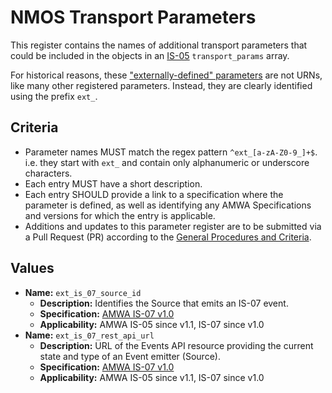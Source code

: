 # NMOS Transport Parameters

This register contains the names of additional transport parameters that could be included in the objects in an [IS-05](https://specs.amwa.tv/is-05) `transport_params` array.

For historical reasons, these ["externally-defined" parameters](https://specs.amwa.tv/is-05/v1.1/docs/4.0._Behaviour.html#externally-defined-parameters) are not URNs, like many other registered parameters.
Instead, they are clearly identified using the prefix `ext_`.

## Criteria

- Parameter names MUST match the regex pattern `^ext_[a-zA-Z0-9_]+$`. i.e. they start with `ext_` and contain only alphanumeric or underscore characters.
- Each entry MUST have a short description.
- Each entry SHOULD provide a link to a specification where the parameter is defined, as well as identifying any AMWA Specifications and versions for which the entry is applicable.
- Additions and updates to this parameter register are to be submitted via a Pull Request (PR) according to the [General Procedures and Criteria](../common/).

## Values

- **Name:** `ext_is_07_source_id`
  - **Description:** Identifies the Source that emits an IS-07 event.
  - **Specification:** [AMWA IS-07 v1.0](https://specs.amwa.tv/is-07/v1.0)
  - **Applicability:** AMWA IS-05 since v1.1, IS-07 since v1.0
- **Name:** `ext_is_07_rest_api_url`
  - **Description:** URL of the Events API resource providing the current state and type of an Event emitter (Source).
  - **Specification:** [AMWA IS-07 v1.0](https://specs.amwa.tv/is-07/v1.0)
  - **Applicability:** AMWA IS-05 since v1.1, IS-07 since v1.0
